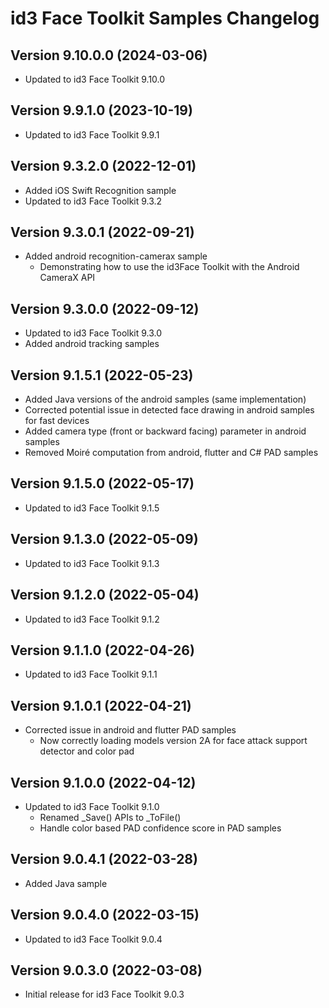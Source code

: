 # id3 Face Toolkit Samples Changelog

## Version 9.10.0.0 (2024-03-06)
- Updated to id3 Face Toolkit 9.10.0

## Version 9.9.1.0 (2023-10-19)
- Updated to id3 Face Toolkit 9.9.1

## Version 9.3.2.0 (2022-12-01)
- Added iOS Swift Recognition sample
- Updated to id3 Face Toolkit 9.3.2

## Version 9.3.0.1 (2022-09-21)
- Added android recognition-camerax sample
    - Demonstrating how to use the id3Face Toolkit with the Android CameraX API

## Version 9.3.0.0 (2022-09-12)
- Updated to id3 Face Toolkit 9.3.0
- Added android tracking samples

## Version 9.1.5.1 (2022-05-23)
- Added Java versions of the android samples (same implementation)
- Corrected potential issue in detected face drawing in android samples for fast devices
- Added camera type (front or backward facing) parameter in android samples
- Removed Moiré computation from android, flutter and C# PAD samples

## Version 9.1.5.0 (2022-05-17)
- Updated to id3 Face Toolkit 9.1.5

## Version 9.1.3.0 (2022-05-09)
- Updated to id3 Face Toolkit 9.1.3

## Version 9.1.2.0 (2022-05-04)
- Updated to id3 Face Toolkit 9.1.2

## Version 9.1.1.0 (2022-04-26)
- Updated to id3 Face Toolkit 9.1.1

## Version 9.1.0.1 (2022-04-21)
- Corrected issue in android and flutter PAD samples
    - Now correctly loading models version 2A for face attack support detector and color pad

## Version 9.1.0.0 (2022-04-12)
- Updated to id3 Face Toolkit 9.1.0
    - Renamed _Save() APIs to _ToFile()
    - Handle color based PAD confidence score in PAD samples

## Version 9.0.4.1 (2022-03-28)
- Added Java sample

## Version 9.0.4.0 (2022-03-15)
- Updated to id3 Face Toolkit 9.0.4

## Version 9.0.3.0 (2022-03-08)
- Initial release for id3 Face Toolkit 9.0.3
